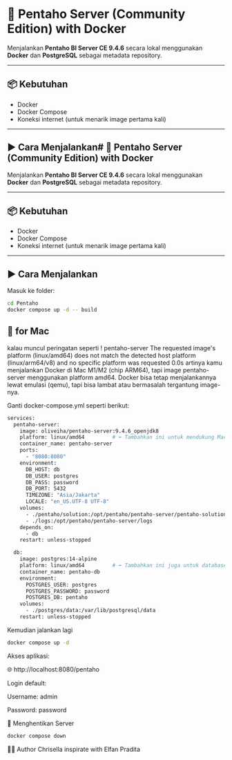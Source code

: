 # 🚀 Pentaho Server (Community Edition) with Docker

Menjalankan **Pentaho BI Server CE 9.4.6** secara lokal menggunakan **Docker** dan **PostgreSQL** sebagai metadata repository.

---

## 📦 Kebutuhan

- Docker
- Docker Compose
- Koneksi internet (untuk menarik image pertama kali)

---

## ▶️ Cara Menjalankan# 🚀 Pentaho Server (Community Edition) with Docker

Menjalankan **Pentaho BI Server CE 9.4.6** secara lokal menggunakan **Docker** dan **PostgreSQL** sebagai metadata repository.

---

## 📦 Kebutuhan

- Docker
- Docker Compose
- Koneksi internet (untuk menarik image pertama kali)

---

## ▶️ Cara Menjalankan

Masuk ke folder:
```bash
cd Pentaho
docker compose up -d -- build
```

## 🤗 for Mac

kalau muncul peringatan seperti  ! pentaho-server The requested image's platform (linux/amd64) does not match the detected host platform (linux/arm64/v8) and no specific platform was requested 0.0s
artinya kamu menjalankan Docker di Mac M1/M2 (chip ARM64), tapi image pentaho-server menggunakan platform amd64. Docker bisa tetap menjalankannya lewat emulasi (qemu), tapi bisa lambat atau bermasalah tergantung image-nya.

Ganti docker-compose.yml seperti berikut:
```bash
services:
  pentaho-server:
    image: oliveiha/pentaho-server:9.4.6_openjdk8
    platform: linux/amd64         # ⬅️ Tambahkan ini untuk mendukung Mac M1/M2
    container_name: pentaho-server
    ports:
      - "8080:8080"
    environment:
      DB_HOST: db
      DB_USER: postgres
      DB_PASS: password
      DB_PORT: 5432
      TIMEZONE: "Asia/Jakarta"
      LOCALE: "en_US.UTF-8 UTF-8"
    volumes:
      - ./pentaho/solution:/opt/pentaho/pentaho-server/pentaho-solutions
      - ./logs:/opt/pentaho/pentaho-server/logs
    depends_on:
      - db
    restart: unless-stopped

  db:
    image: postgres:14-alpine
    platform: linux/amd64         # ⬅️ Tambahkan ini juga untuk database agar aman
    container_name: pentaho-db
    environment:
      POSTGRES_USER: postgres
      POSTGRES_PASSWORD: password
      POSTGRES_DB: pentaho
    volumes:
      - ./postgres/data:/var/lib/postgresql/data
    restart: unless-stopped
```
Kemudian jalankan lagi
```bash
docker compose up -d
```

Akses aplikasi:

🌐 http://localhost:8080/pentaho

Login default:

Username: admin

Password: password

🧼 Menghentikan Server
```bash
docker compose down
```
👨‍💻 Author
Chrisella inspirate with Elfan Pradita